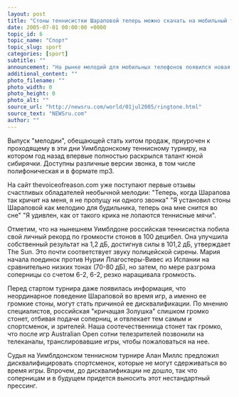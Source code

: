 ```yaml
---
layout: post
title: "Стоны теннисистки Шараповой теперь можно скачать на мобильный телефон"
date: 2005-07-01 00:00:00 +0000
topic_id: 6
topic_name: "Спорт"
topic_slug: sport
categories: [sport]
subtitle: ""
announcement: "На рынке мелодий для мобильных телефонов появился новая продукция - ставший уже легендарным стон Марии Шараповой, испускаемый на корте российской теннисной примой."
additional_content: ""
photo_filename: ""
photo_width: 0
photo_height: 0
photo_alt: ""
source_url: "http://newsru.com/world/01jul2005/ringtone.html"
source_text: "NEWSru.com"
author: ""
---
```

Выпуск "мелодии", обещающей стать хитом продаж, приурочен к проходящему в эти дни Уимблдонскому теннисному турниру, на котором год назад впервые полностью раскрылся талант юной сибирячки. Доступны различные версии звонка, в том числе полифоническая и в формате mp3.

На сайт thevoiceofreason.com уже поступают первые отзывы счастливых обладателей необычной мелодии: "Теперь, когда Шарапова так кричит на меня, я не пропущу ни одного звонка"
"Я установил стоны Шараповой как мелодию для будильника, теперь она мне снится во сне"
"Я удивлен, как от такого крика не лопаются теннисные мячи".

Отметим, что на нынешнем Уимблдоне российская теннисистка побила свой личный рекорд по громкости стонов в 100 децибел. Она улучшила собственный результат на 1,2 дБ, достигнув силы в 101,2 дБ, утверждает The Sun. Это почти соответствует звуку полицейской сирены. Мария начала поединок против Нурии Ллагостеры-Вивес из Испании на сравнительно низких тонах (70-80 дБ), но затем, по мере разгрома соперницы со счетом 6-2, 6-2, резко наращивала громкость.

Перед стартом турнира даже появилась информация, что неординарное поведение Шараповой во время игр, а именно ее громкие стоны, могут стать причиной ее дисквалификации. По мнению специалистов, российская "кричащая Золушка" слишком громко стонет, отбивая подачи соперниц, и отвлекает тем самым и спортсменок, и зрителей. Наша соотечественница стонет так громко, что после игр Australian Open сотни телезрителей позвонили на телеканалы, транслировавшие игры, чтобы пожаловаться на нее.

Судья на Уимблдонском теннисном турнире Алан Миллс предложил дисквалифицировать спортсменок, которые не могут сдерживаться во время игры. Впрочем, до дисквалификации не дошло, так что соперницам и в будущем придется выносить этот нестандартный прессинг.
